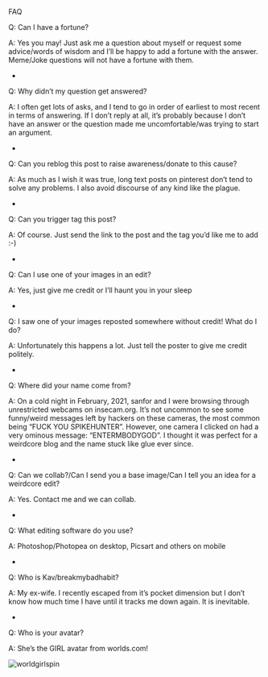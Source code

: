 FAQ

Q: Can I have a fortune?

A: Yes you may! Just ask me a question about myself or request some advice/words of wisdom and I’ll be happy to add a fortune with the answer. Meme/Joke questions will not have a fortune with them.

-

Q: Why didn’t my question get answered?

A: I often get lots of asks, and I tend to go in order of earliest to most recent in terms of answering. If I don’t reply at all, it’s probably because I don’t have an answer or the question made me uncomfortable/was trying to start an argument.

-

Q: Can you reblog this post to raise awareness/donate to this cause?

A: As much as I wish it was true, long text posts on pinterest don’t tend to solve any problems. I also avoid discourse of any kind like the plague.

-

Q: Can you trigger tag this post?

A: Of course. Just send the link to the post and the tag you’d like me to add :-)

-

Q: Can I use one of your images in an edit?

A: Yes, just give me credit or I’ll haunt you in your sleep

-

Q: I saw one of your images reposted somewhere without credit! What do I do?

A: Unfortunately this happens a lot. Just tell the poster to give me credit politely.

-

Q: Where did your name come from?

A: On a cold night in February, 2021, sanfor and I were browsing through unrestricted webcams on insecam.org. It’s not uncommon to see some funny/weird messages left by hackers on these cameras, the most common being “FUCK YOU SPIKEHUNTER”. However, one camera I clicked on had a very ominous message: “ENTERMBODYGOD”. I thought it was perfect for a weirdcore blog and the name stuck like glue ever since.

-

Q: Can we collab?/Can I send you a base image/Can I tell you an idea for a weirdcore edit?

A: Yes. Contact me and we can collab.

-

Q: What editing software do you use?

A: Photoshop/Photopea on desktop, Picsart and others on mobile

-

Q: Who is Kav/breakmybadhabit?

A: My ex-wife. I recently escaped from it’s pocket dimension but I don’t know how much time I have until it tracks me down again. It is inevitable.

-

Q: Who is your avatar?

A: She’s the GIRL avatar from worlds.com! 

![worldgirlspin](https://user-images.githubusercontent.com/90217469/196069531-69b76901-9de6-451a-927c-974f4bb53993.gif)
